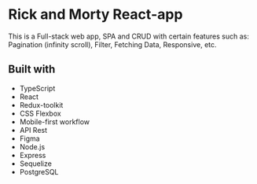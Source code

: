 # Rick and Morty React-app

This is a Full-stack web app, SPA and CRUD with certain features such as: Pagination (infinity scroll), Filter, Fetching Data, Responsive, etc. 

## Built with
- TypeScript
- React
- Redux-toolkit
- CSS Flexbox
- Mobile-first workflow
- API Rest
- Figma
- Node.js
- Express
- Sequelize
- PostgreSQL
